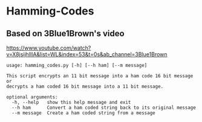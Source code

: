# Hamming-Codes
## Based on 3Blue1Brown's video
https://www.youtube.com/watch?v=X8jsijhllIA&list=WL&index=53&t=0s&ab_channel=3Blue1Brown
```
usage: hamming_codes.py [-h] [--h ham] [--m message]

This script encrypts an 11 bit message into a ham code 16 bit message or
decrypts a ham coded 16 bit message into a 11 bit message.

optional arguments:
  -h, --help   show this help message and exit
  --h ham      Convert a ham coded string back to its original message
  --m message  Create a ham coded string from a message
```

